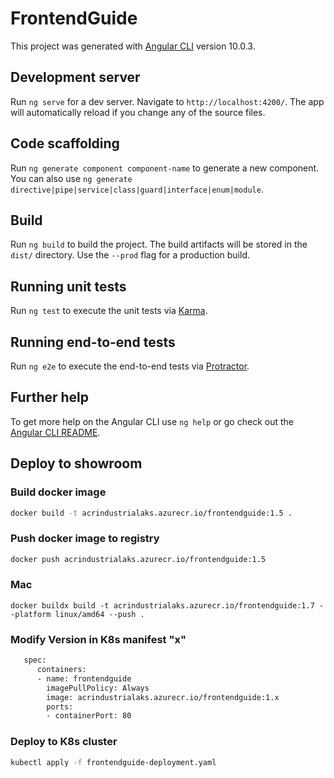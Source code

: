 # FrontendGuide

This project was generated with [Angular CLI](https://github.com/angular/angular-cli) version 10.0.3.

## Development server

Run `ng serve` for a dev server. Navigate to `http://localhost:4200/`. The app will automatically reload if you change any of the source files.

## Code scaffolding

Run `ng generate component component-name` to generate a new component. You can also use `ng generate directive|pipe|service|class|guard|interface|enum|module`.

## Build

Run `ng build` to build the project. The build artifacts will be stored in the `dist/` directory. Use the `--prod` flag for a production build.

## Running unit tests

Run `ng test` to execute the unit tests via [Karma](https://karma-runner.github.io).

## Running end-to-end tests

Run `ng e2e` to execute the end-to-end tests via [Protractor](http://www.protractortest.org/).

## Further help

To get more help on the Angular CLI use `ng help` or go check out the [Angular CLI README](https://github.com/angular/angular-cli/blob/master/README.md).

## Deploy to showroom

### Build docker image

```bash
docker build -t acrindustrialaks.azurecr.io/frontendguide:1.5 .
```

### Push docker image to registry
```bash
docker push acrindustrialaks.azurecr.io/frontendguide:1.5
```

### Mac

```
docker buildx build -t acrindustrialaks.azurecr.io/frontendguide:1.7 --platform linux/amd64 --push . 
```




### Modify Version in K8s manifest "x"

```bash
   spec:
      containers:
      - name: frontendguide
        imagePullPolicy: Always
        image: acrindustrialaks.azurecr.io/frontendguide:1.x
        ports:
        - containerPort: 80
```


### Deploy to K8s cluster

```bash
kubectl apply -f frontendguide-deployment.yaml
```









